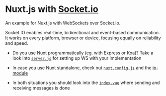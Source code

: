 # Nuxt.js with [Socket.io](https://socket.io/)

An example for Nuxt.js with WebSockets over Socket.io.

Socket.IO enables real-time, bidirectional and event-based communication.
It works on every platform, browser or device, focusing equally on reliability and speed.

* Do you use Nuxt programmatically (eg. with Express or Koa)? Take a look into [`server.js`](./server.js) for setting up WS with your implementation

* In case you use Nuxt standalone, check out [`nuxt.config.js`](./nuxt.config.js) and the [io-module](./io/index.js)

* In both situations you should look into the [`index.vue`](./pages/index.vue) where sending and receiving messages is done
